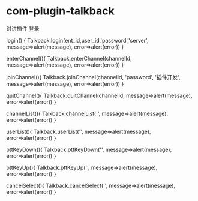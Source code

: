 # com-plugin-talkback
 对讲插件
 登录
 
 login() {
   Talkback.login(ent_id,user_id,'password','server', message=>alert(message), error=>alert(error))
 }
 
 enterChannel(){
   Talkback.enterChannel(channelId, message=>alert(message), error=>alert(error))
 }
 
 joinChannel(){
   Talkback.joinChannel(channelId, 'password', '插件开发', message=>alert(message), error=>alert(error))
 }
 
 quitChannel(){
   Talkback.quitChannel(channelId, message=>alert(message), error=>alert(error))
 }
 
 channelList(){
   Talkback.channelList('', message=>alert(message), error=>alert(error))
 }
 
 userList(){
   Talkback.userList('', message=>alert(message), error=>alert(error))
 }
 
 pttKeyDown(){
   Talkback.pttKeyDown('', message=>alert(message), error=>alert(error))
 }
 
 pttKeyUp(){
   Talkback.pttKeyUp('', message=>alert(message), error=>alert(error))
 }
 
 cancelSelect(){
   Talkback.cancelSelect('', message=>alert(message), error=>alert(error))
 }

